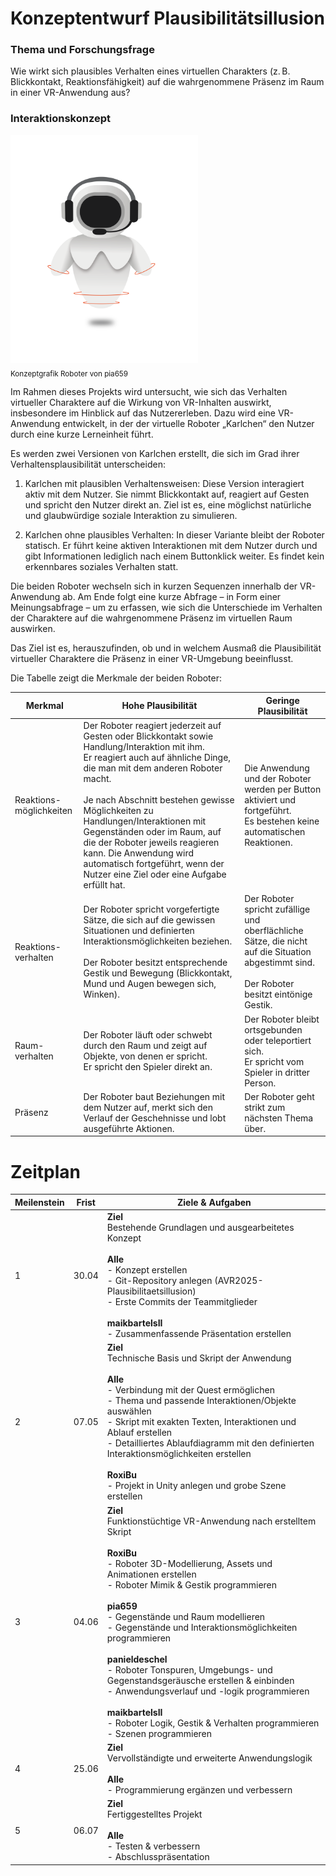 # Konzeptentwurf Plausibilitätsillusion

### Thema und Forschungsfrage
Wie wirkt sich plausibles Verhalten eines virtuellen Charakters (z. B. Blickkontakt, Reaktionsfähigkeit) auf die wahrgenommene Präsenz im Raum in einer VR-Anwendung aus?


### Interaktionskonzept
<img style="width: 300px;" src="./Grafik_Karlchen.png"> <br>
<sub>Konzeptgrafik Roboter von pia659</sub>

Im Rahmen dieses Projekts wird untersucht, wie sich das Verhalten virtueller Charaktere auf die Wirkung von VR-Inhalten auswirkt, insbesondere im Hinblick auf das Nutzererleben. Dazu wird eine VR-Anwendung entwickelt, in der der virtuelle Roboter „Karlchen“ den Nutzer durch eine kurze Lerneinheit führt.

Es werden zwei Versionen von Karlchen erstellt, die sich im Grad ihrer Verhaltensplausibilität unterscheiden:

1. Karlchen mit plausiblen Verhaltensweisen:
Diese Version interagiert aktiv mit dem Nutzer. Sie nimmt Blickkontakt auf, reagiert auf Gesten und spricht den Nutzer direkt an. Ziel ist es, eine möglichst natürliche und glaubwürdige soziale Interaktion zu simulieren.

2. Karlchen ohne plausibles Verhalten:
In dieser Variante bleibt der Roboter statisch. Er führt keine aktiven Interaktionen mit dem Nutzer durch und gibt Informationen lediglich nach einem Buttonklick weiter. Es findet kein erkennbares soziales Verhalten statt.

Die beiden Roboter wechseln sich in kurzen Sequenzen innerhalb der VR-Anwendung ab. 
Am Ende folgt eine kurze Abfrage – in Form einer Meinungsabfrage – um zu erfassen, wie sich die Unterschiede im Verhalten der Charaktere auf die wahrgenommene Präsenz im virtuellen Raum auswirken.

Das Ziel ist es, herauszufinden, ob und in welchem Ausmaß die Plausibilität virtueller Charaktere die Präsenz in einer VR-Umgebung beeinflusst.

Die Tabelle zeigt die Merkmale der beiden Roboter:


| **Merkmal**             | **Hohe Plausibilität**                                                                                                                                                                                                                                                                                                                           | **Geringe Plausibilität**                                                                                                                           |
| ----------------------- | ------------------------------------------------------------------------------------------------------------------------------------------------------------------------------------------------------------------------------------------------------------------------------------------------------------------------------------------------ | --------------------------------------------------------------------------------------------------------------------------------------------------- |
| Reaktions-möglichkeiten | Der Roboter reagiert jederzeit auf Gesten oder Blickkontakt sowie Handlung/Interaktion mit ihm.<br/>Er reagiert auch auf ähnliche Dinge, die man mit dem anderen Roboter macht.<br/><br/>Je nach Abschnitt bestehen gewisse Möglichkeiten zu Handlungen/Interaktionen mit Gegenständen oder im Raum, auf die der Roboter jeweils reagieren kann. Die Anwendung wird automatisch fortgeführt, wenn der Nutzer eine Ziel oder eine Aufgabe erfüllt hat. | Die Anwendung und der Roboter werden per Button aktiviert und fortgeführt.<br/>Es bestehen keine automatischen Reaktionen.                          |
| Reaktions-verhalten     | Der Roboter spricht vorgefertigte Sätze, die sich auf die gewissen Situationen und definierten Interaktionsmöglichkeiten beziehen.<br/><br/>Der Roboter besitzt entsprechende Gestik und Bewegung (Blickkontakt, Mund und Augen bewegen sich, Winken).                                                                                           | Der Roboter spricht zufällige und oberflächliche Sätze, die nicht auf die Situation abgestimmt sind.<br/><br/>Der Roboter besitzt eintönige Gestik. |
| Raum-verhalten          | Der Roboter läuft oder schwebt durch den Raum und zeigt auf Objekte, von denen er spricht.<br/>Er spricht den Spieler direkt an.                                                                                                                                                                                                                 | Der Roboter bleibt ortsgebunden oder teleportiert sich.<br/>Er spricht vom Spieler in dritter Person.                                               |
| Präsenz                 | Der Roboter baut Beziehungen mit dem Nutzer auf, merkt sich den Verlauf der Geschehnisse und lobt ausgeführte Aktionen.                                                                                                                                                                                                                          | Der Roboter geht strikt zum nächsten Thema über.                                                                                                    |


# Zeitplan

| **Meilenstein** | **Frist**  | **Ziele & Aufgaben** |
|-------------|--------|----------|
| 1           | 30.04  | **Ziel**<br>Bestehende Grundlagen und ausgearbeitetes Konzept<br><br>**Alle**<br>- Konzept erstellen<br>- Git-Repository anlegen (AVR2025-Plausibilitaetsillusion)<br>- Erste Commits der Teammitglieder <br><br> **maikbartelsII**<br>- Zusammenfassende Präsentation erstellen|
| 2           | 07.05  | **Ziel**<br>Technische Basis und Skript der Anwendung<br><br>**Alle**<br>- Verbindung mit der Quest ermöglichen<br>- Thema und passende Interaktionen/Objekte auswählen<br>- Skript mit exakten Texten, Interaktionen und Ablauf erstellen<br>- Detailliertes Ablaufdiagramm mit den definierten Interaktionsmöglichkeiten erstellen<br><br>**RoxiBu**<br>- Projekt in Unity anlegen und grobe Szene erstellen |
| 3           | 04.06  | **Ziel**<br>Funktionstüchtige VR-Anwendung nach erstelltem Skript<br><br>**RoxiBu**<br>- Roboter 3D-Modellierung, Assets und Animationen erstellen<br>- Roboter Mimik & Gestik programmieren<br><br>**pia659**<br>- Gegenstände und Raum modellieren<br>- Gegenstände und Interaktionsmöglichkeiten programmieren<br><br>**panieldeschel**<br>- Roboter Tonspuren, Umgebungs- und Gegenstandsgeräusche erstellen & einbinden<br>- Anwendungsverlauf und -logik programmieren<br><br>**maikbartelsII**<br>- Roboter Logik, Gestik & Verhalten programmieren<br>- Szenen programmieren |
| 4           | 25.06  | **Ziel**<br>Vervollständigte und erweiterte Anwendungslogik<br><br>**Alle**<br>- Programmierung ergänzen und verbessern |
| 5           | 06.07  | **Ziel**<br>Fertiggestelltes Projekt<br><br>**Alle**<br>- Testen & verbessern<br>- Abschlusspräsentation |
